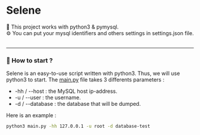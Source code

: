 # Selene

🐍 This project works with python3 & pymysql.   
⚙️ You can put your mysql identifiers and others settings in settings.json file.    
<br>
<hr>

### 📌 How to start ?  
Selene is an easy-to-use script written with python3. Thus, we will use python3 to start.
The <a href="https://github.com/dawnl3ss/Selene/blob/main/main.py">main.py</a> file takes 3 differents parameters :
- -hh / --host : the MySQL host ip-address.
- -u / --user : the username.
- -d / --database : the database that will be dumped.  


Here is an example :
<br>

```bash
python3 main.py -hh 127.0.0.1 -u root -d database-test
```
